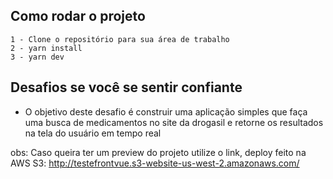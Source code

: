 ## Como rodar o projeto
    1 - Clone o repositório para sua área de trabalho
    2 - yarn install
    3 - yarn dev 

## Desafios se você se sentir confiante
* O objetivo deste desafio é construir uma aplicação simples que faça uma busca de medicamentos no site da drogasil e retorne os resultados na tela do usuário em tempo real

obs: Caso queira ter um preview do projeto utilize o link, deploy feito na AWS
S3: http://testefrontvue.s3-website-us-west-2.amazonaws.com/